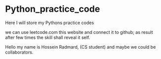# Python_practice_code
Here I will store my Pythons practice codes

we can use leetcode.com this website and connect it to github; as result after few times the skill shall reveal it self.

Hello my name is Hossein Radmard, (CS student) and maybe we could be collaborators.
